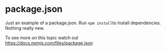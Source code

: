 # package.json

Just an example of a package.json. Run `npm install`to install dependencies. Nothing really new.

To see more on this topic watch out https://docs.npmjs.com/files/package.json
